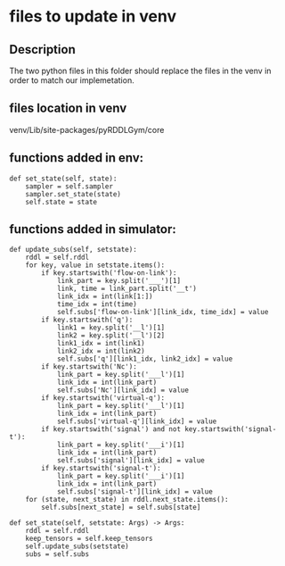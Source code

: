 # files to update in venv

## Description
The two python files in this folder should replace the files in the venv in order to match our implemetation. 

## files location in venv
venv/Lib/site-packages/pyRDDLGym/core

## functions added in env:
    def set_state(self, state):
        sampler = self.sampler
        sampler.set_state(state)
        self.state = state
        
## functions added in simulator:
    def update_subs(self, setstate):
        rddl = self.rddl
        for key, value in setstate.items():
            if key.startswith('flow-on-link'):
                link_part = key.split('___')[1]
                link, time = link_part.split('__t')
                link_idx = int(link[1:])
                time_idx = int(time)
                self.subs['flow-on-link'][link_idx, time_idx] = value
            if key.startswith('q'):
                link1 = key.split('__l')[1]
                link2 = key.split('__l')[2]
                link1_idx = int(link1)
                link2_idx = int(link2)
                self.subs['q'][link1_idx, link2_idx] = value
            if key.startswith('Nc'):
                link_part = key.split('___l')[1]
                link_idx = int(link_part)
                self.subs['Nc'][link_idx] = value
            if key.startswith('virtual-q'):
                link_part = key.split('___l')[1]
                link_idx = int(link_part)
                self.subs['virtual-q'][link_idx] = value
            if key.startswith('signal') and not key.startswith('signal-t'):
                link_part = key.split('___i')[1]
                link_idx = int(link_part)
                self.subs['signal'][link_idx] = value
            if key.startswith('signal-t'):
                link_part = key.split('___i')[1]
                link_idx = int(link_part)
                self.subs['signal-t'][link_idx] = value
        for (state, next_state) in rddl.next_state.items():
            self.subs[next_state] = self.subs[state]

    def set_state(self, setstate: Args) -> Args:
        rddl = self.rddl
        keep_tensors = self.keep_tensors
        self.update_subs(setstate)
        subs = self.subs
      
    
